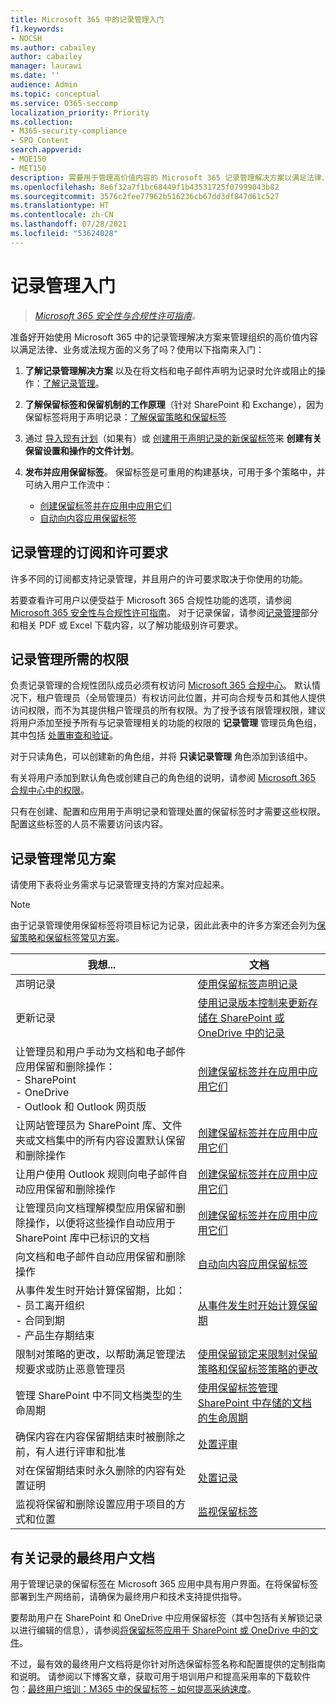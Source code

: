```yaml
---
title: Microsoft 365 中的记录管理入门
f1.keywords:
- NOCSH
ms.author: cabailey
author: cabailey
manager: laurawi
ms.date: ''
audience: Admin
ms.topic: conceptual
ms.service: O365-seccomp
localization_priority: Priority
ms.collection:
- M365-security-compliance
- SPO_Content
search.appverid:
- MOE150
- MET150
description: 需要用于管理高价值内容的 Microsoft 365 记录管理解决方案以满足法律、业务或法规方面的义务，但不确定从哪里入手？请阅读一些实用指南来入门。
ms.openlocfilehash: 8e6f32a7f1bc68449f1b43531725f07999043b82
ms.sourcegitcommit: 3576c2fee77962b516236cb67dd3df847d61c527
ms.translationtype: HT
ms.contentlocale: zh-CN
ms.lasthandoff: 07/28/2021
ms.locfileid: "53624028"
---
```

# <a name="get-started-with-records-management"></a>记录管理入门

>*[Microsoft 365 安全性与合规性许可指南](/office365/servicedescriptions/microsoft-365-service-descriptions/microsoft-365-tenantlevel-services-licensing-guidance/microsoft-365-security-compliance-licensing-guidance)。*

准备好开始使用 Microsoft 365 中的记录管理解决方案来管理组织的高价值内容以满足法律、业务或法规方面的义务了吗？使用以下指南来入门：

1. **了解记录管理解决方案** 以及在将文档和电子邮件声明为记录时允许或阻止的操作：[了解记录管理](records-management.md)。

2. **了解保留标签和保留机制的工作原理**（针对 SharePoint 和 Exchange），因为保留标签将用于声明记录：[了解保留策略和保留标签](retention.md)

3. 通过 [导入现有计划](file-plan-manager.md#import-retention-labels-into-your-file-plan)（如果有）或 [创建用于声明记录的新保留标签](declare-records.md)来 **创建有关保留设置和操作的文件计划**。

4. **发布并应用保留标签**。 保留标签是可重用的构建基块，可用于多个策略中，并可纳入用户工作流中：

    - [创建保留标签并在应用中应用它们](create-apply-retention-labels.md)
    - [自动向内容应用保留标签](apply-retention-labels-automatically.md)

## <a name="subscription-and-licensing-requirements-for-records-management"></a>记录管理的订阅和许可要求

许多不同的订阅都支持记录管理，并且用户的许可要求取决于你使用的功能。

若要查看许可用户以便受益于 Microsoft 365 合规性功能的选项，请参阅 [Microsoft 365 安全性与合规性许可指南](/office365/servicedescriptions/microsoft-365-service-descriptions/microsoft-365-tenantlevel-services-licensing-guidance/microsoft-365-security-compliance-licensing-guidance)。 对于记录保留，请参阅[记录管理](/office365/servicedescriptions/microsoft-365-service-descriptions/microsoft-365-tenantlevel-services-licensing-guidance/microsoft-365-security-compliance-licensing-guidance#records-management)部分和相关 PDF 或 Excel 下载内容，以了解功能级别许可要求。

## <a name="permissions-required-for-records-management"></a>记录管理所需的权限

负责记录管理的合规性团队成员必须有权访问 [Microsoft 365 合规中心](https://compliance.microsoft.com/)。 默认情况下，租户管理员（全局管理员）有权访问此位置，并可向合规专员和其他人提供访问权限，而不为其提供租户管理员的所有权限。为了授予该有限管理权限，建议将用户添加至授予所有与记录管理相关的功能的权限的 **记录管理** 管理员角色组，其中包括 [处置审查和验证](disposition.md)。

对于只读角色，可以创建新的角色组，并将 **只读记录管理** 角色添加到该组中。

有关将用户添加到默认角色或创建自己的角色组的说明，请参阅 [Microsoft 365 合规中心中的权限](microsoft-365-compliance-center-permissions.md)。

只有在创建、配置和应用用于声明记录和管理处置的保留标签时才需要这些权限。 配置这些标签的人员不需要访问该内容。

## <a name="common-scenarios-for-records-management"></a>记录管理常见方案

请使用下表将业务需求与记录管理支持的方案对应起来。

> [!NOTE]
> 由于记录管理使用保留标签将项目标记为记录，因此此表中的许多方案还会列为[保留策略和保留标签常见方案](get-started-with-retention.md#common-scenarios-for-retention-policies-and-retention-labels)。

|我想...|文档|
|----------------|---------------|
|声明记录 |[使用保留标签声明记录](declare-records.md)|
|更新记录 |[使用记录版本控制来更新存储在 SharePoint 或 OneDrive 中的记录](record-versioning.md)|
|让管理员和用户手动为文档和电子邮件应用保留和删除操作： <br />- SharePoint <br />- OneDrive <br />- Outlook 和 Outlook 网页版|[创建保留标签并在应用中应用它们](create-apply-retention-labels.md)|
|让网站管理员为 SharePoint 库、文件夹或文档集中的所有内容设置默认保留和删除操作|[创建保留标签并在应用中应用它们](create-apply-retention-labels.md)|
|让用户使用 Outlook 规则向电子邮件自动应用保留和删除操作|[创建保留标签并在应用中应用它们](create-apply-retention-labels.md)|
|让管理员向文档理解模型应用保留和删除操作，以便将这些操作自动应用于 SharePoint 库中已标识的文档|[创建保留标签并在应用中应用它们](create-apply-retention-labels.md)|
|向文档和电子邮件自动应用保留和删除操作 |[自动向内容应用保留标签](apply-retention-labels-automatically.md)|
|从事件发生时开始计算保留期，比如：  <br />- 员工离开组织 <br />- 合同到期 <br />- 产品生存期结束| [从事件发生时开始计算保留期](event-driven-retention.md)|
|限制对策略的更改，以帮助满足管理法规要求或防止恶意管理员| [使用保留锁定来限制对保留策略和保留标签策略的更改](retention-preservation-lock.md)
|管理 SharePoint 中不同文档类型的生命周期| [使用保留标签管理 SharePoint 中存储的文档的生命周期](auto-apply-retention-labels-scenario.md)|
|确保内容在内容保留期结束时被删除之前，有人进行评审和批准|[处置评审](disposition.md#disposition-reviews) |
|对在保留期结束时永久删除的内容有处置证明|[处置记录](disposition.md#disposition-of-records) |
| 监视将保留和删除设置应用于项目的方式和位置 | [监视保留标签](retention.md#monitoring-retention-labels) |

## <a name="end-user-documentation-for-records"></a>有关记录的最终用户文档

用于管理记录的保留标签在 Microsoft 365 应用中具有用户界面。在将保留标签部署到生产网络前，请确保为最终用户和技术支持提供指导。

要帮助用户在 SharePoint 和 OneDrive 中应用保留标签（其中包括有关解锁记录以进行编辑的信息），请参阅[将保留标签应用于 SharePoint 或 OneDrive 中的文件](https://support.microsoft.com/office/apply-retention-labels-to-files-in-sharepoint-or-onedrive-11a6835b-ec9f-40db-8aca-6f5ef18132df)。

不过，最有效的最终用户文档将是你针对所选保留标签名称和配置提供的定制指南和说明。 请参阅以下博客文章，获取可用于培训用户和提高采用率的下载软件包：[最终用户培训：M365 中的保留标签 – 如何提高采纳速度](https://techcommunity.microsoft.com/t5/microsoft-security-and/end-user-training-for-retention-labels-in-m365-how-to-accelerate/ba-p/1750861)。
